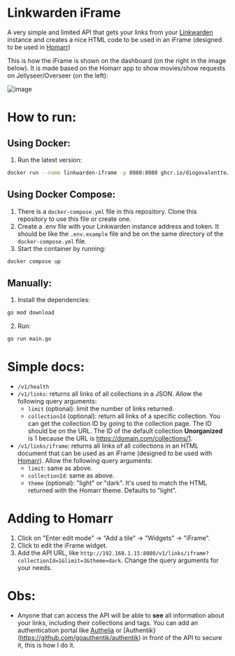 # Linkwarden iFrame

A very simple and limited API that gets your links from your [Linkwarden](https://github.com/linkwarden/linkwarden) instance and creates a nice HTML code to be used in an iFrame (designed to be used in [Homarr](https://github.com/ajnart/homarr))

This is how the iFrame is shown on the dashboard (on the right in the image below). It is made based on the Homarr app to show movies/show requests on Jellyseer/Overseer (on the left):

![image](https://github.com/diogovalentte/linkwarden-iframe/assets/49578155/5dc10452-e20e-402a-9d43-6fe47e02423b)


# How to run:

## Using Docker:

1. Run the latest version:

```sh
docker run --name linkwarden-iframe -p 8080:8080 ghcr.io/diogovalentte/linkwarden-iframe:latest
```

## Using Docker Compose:

1. There is a `docker-compose.yml` file in this repository. Clone this repository to use this file or create one.
2. Create a .env file with your Linkwarden instance address and token. It should be like the `.env.example` file and be on the same directory of the `docker-compose.yml` file.
3. Start the container by running:

```sh
docker compose up
```

## Manually:

1. Install the dependencies:

```sh
go mod download
```

2. Run:

```sh
go run main.go
```

# Simple docs:

- `/v1/health`
- `/v1/links`: returns all links of all collections in a JSON. Allow the following query arguments:
  - `limit` (optional): limit the number of links returned.
  - `collectionId` (optional): return all links of a specific collection. You can get the collection ID by going to the collection page. The ID should be on the URL. The ID of the default collection **Unorganized** is 1 because the URL is https://domain.com/collections/1.
- `/v1/links/iframe`: returns all links of all collections in an HTML document that can be used as an iFrame (designed to be used with [Homarr](https://github.com/ajnart/homarr)). Allow the following query arguments:
  - `limit`: same as above.
  - `collectionId`: same as above.
  - `theme` (optional): "light" or "dark". It's used to match the HTML returned with the Homarr theme. Defaults to "light".

# Adding to Homarr

1. Click on "Enter edit mode" -> "Add a tile" -> "Widgets" -> "iFrame".
2. Click to edit the iFrame widget.
3. Add the API URL, like `http://192.168.1.15:8080/v1/links/iframe?collectionId=1&limit=3&theme=dark`. Change the query arguments for your needs.

# Obs:

- Anyone that can access the API will be able to **see** all information about your links, including their collections and tags. You can add an authentication portal like [Authelia](https://github.com/authelia/authelia) or [Authentik}(https://github.com/goauthentik/authentik) in front of the API to secure it, this is how I do it.
